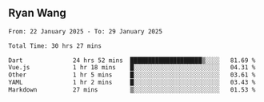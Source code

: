 ## Ryan Wang

<!--START_SECTION:waka-->

```txt
From: 22 January 2025 - To: 29 January 2025

Total Time: 30 hrs 27 mins

Dart              24 hrs 52 mins  ████████████████████▒░░░░   81.69 %
Vue.js            1 hr 18 mins    █░░░░░░░░░░░░░░░░░░░░░░░░   04.31 %
Other             1 hr 5 mins     █░░░░░░░░░░░░░░░░░░░░░░░░   03.61 %
YAML              1 hr 2 mins     █░░░░░░░░░░░░░░░░░░░░░░░░   03.43 %
Markdown          27 mins         ▒░░░░░░░░░░░░░░░░░░░░░░░░   01.53 %
```

<!--END_SECTION:waka-->
